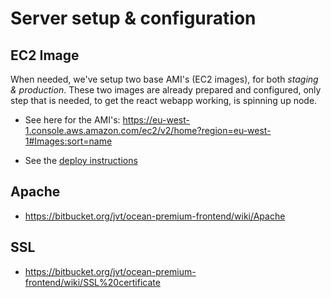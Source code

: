 # Server setup & configuration

## EC2 Image

When needed, we've setup two base AMI's (EC2 images), for both _staging & production_.
These two images are already prepared and configured, only step that is needed, to get the react webapp working, is spinning up node. 

- See here for the AMI's: https://eu-west-1.console.aws.amazon.com/ec2/v2/home?region=eu-west-1#Images:sort=name

- See the [deploy instructions](Remote%20deploying)

## Apache

- https://bitbucket.org/jvt/ocean-premium-frontend/wiki/Apache

## SSL

- https://bitbucket.org/jvt/ocean-premium-frontend/wiki/SSL%20certificate